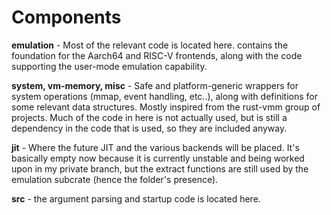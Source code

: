 # Components
<b>emulation</b> - Most of the relevant code is located here. contains the foundation for the Aarch64 and RISC-V frontends, along with the code supporting the user-mode emulation capability.


<b>system, vm-memory, misc</b> - Safe and platform-generic wrappers for system operations (mmap, event handling, etc..), along with definitions for some relevant data structures. Mostly inspired from the rust-vmm group of projects. Much of the code in here is not actually used, but is still a dependency in the code that is used, so they are included anyway. 

<b>jit</b> - Where the future JIT and the various backends will be placed. It's basically empty now because it is currently unstable and being worked upon in my private branch, but the extract functions are still used by the emulation subcrate (hence the folder's presence).

<b>src</b> - the argument parsing and startup code is located here.